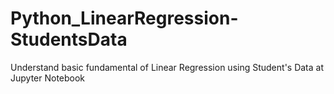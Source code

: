 # Python_LinearRegression-StudentsData
Understand basic fundamental of Linear Regression using Student's Data at Jupyter Notebook
